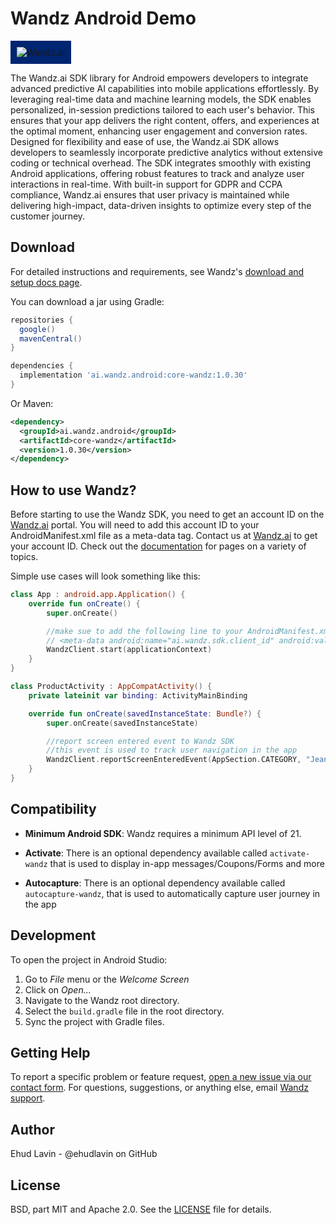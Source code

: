 Wandz Android Demo
==================

<img src="https://app.wandz.ai/assets/wandzLogoText-GmXTmWRx.svg" alt="Wandz.ai" style="background: #002571;
padding: 10px;">

The Wandz.ai SDK library for Android empowers developers to integrate advanced predictive AI capabilities into mobile applications effortlessly. By leveraging real-time data and machine learning models, the SDK enables personalized, in-session predictions tailored to each user's behavior. This ensures that your app delivers the right content, offers, and experiences at the optimal moment, enhancing user engagement and conversion rates.
Designed for flexibility and ease of use, the Wandz.ai SDK allows developers to seamlessly incorporate predictive analytics without extensive coding or technical overhead. The SDK integrates smoothly with existing Android applications, offering robust features to track and analyze user interactions in real-time. With built-in support for GDPR and CCPA compliance, Wandz.ai ensures that user privacy is maintained while delivering high-impact, data-driven insights to optimize every step of the customer journey.

Download
--------
For detailed instructions and requirements, see Wandz's [download and setup docs page][1].

You can download a jar using Gradle:

```gradle
repositories {
  google()
  mavenCentral()
}

dependencies {
  implementation 'ai.wandz.android:core-wandz:1.0.30'
}
```

Or Maven:

```xml
<dependency>
  <groupId>ai.wandz.android</groupId>
  <artifactId>core-wandz</artifactId>
  <version>1.0.30</version>
</dependency>
```

How to use Wandz?
-------------------
Before starting to use the Wandz SDK, you need to get an account ID on the [Wandz.ai][2] portal. You will need to add this account ID to your AndroidManifest.xml file as a meta-data tag.
Contact us at [Wandz.ai][3] to get your account ID.
Check out the [documentation][4] for pages on a variety of topics.


Simple use cases will look something like this:

```kotlin
class App : android.app.Application() {
    override fun onCreate() {
        super.onCreate()

        //make sue to add the following line to your AndroidManifest.xml
        // <meta-data android:name="ai.wandz.sdk.client_id" android:value="%KEY_VALUE%" />
        WandzClient.start(applicationContext)
    }
}

class ProductActivity : AppCompatActivity() {
    private lateinit var binding: ActivityMainBinding

    override fun onCreate(savedInstanceState: Bundle?) {
        super.onCreate(savedInstanceState)

        //report screen entered event to Wandz SDK
        //this event is used to track user navigation in the app
        WandzClient.reportScreenEnteredEvent(AppSection.CATEGORY, "Jeans", this)
    }
}
```

Compatibility
-------------

* **Minimum Android SDK**: Wandz requires a minimum API level of 21.

* **Activate**: There is an optional dependency available called `activate-wandz` that is used to display in-app messages/Coupons/Forms and more
* **Autocapture**: There is an optional dependency available called `autocapture-wandz`, that is used to automatically capture user journey in the app

Development
-----------
To open the project in Android Studio:

1. Go to *File* menu or the *Welcome Screen*
2. Click on *Open...*
3. Navigate to the Wandz root directory.
4. Select the `build.gradle` file in the root directory.
5. Sync the project with Gradle files.

Getting Help
------------
To report a specific problem or feature request, [open a new issue via our contact form][5]. For questions, suggestions, or
anything else, email [Wandz support][6].

Author
------
Ehud Lavin - @ehudlavin on GitHub

License
-------
BSD, part MIT and Apache 2.0. See the [LICENSE][7] file for details.

[1]: https://wandz.ai
[2]: https://app.wandz.ai/login
[3]: https://wandz.ai/contact-us
[4]: https://wandz.ai/use-cases
[5]: https://wandz.ai/contact-us
[6]: mailto:support@wandz.ai
[7]: https://github.com/namogoo/wandz-android-sample/blob/main/LICENSE